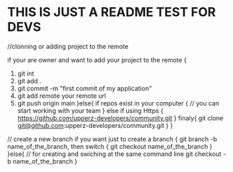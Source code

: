 # THIS IS JUST A README TEST FOR DEVS

//clonning or adding project to the remote

if your are owner and want to add your project to the remote {
  1. git int
  2. git add .
  3. git commit -m "first commit of my application"
  4. git add remote your remote url
  4. git push origin main
}else{
    if repos exist in your computer {
   // you can start working with your team
} else if using Https  {
   https://github.com/upperz-developers/community.git
} finaly{
     git clone git@github.com:upperz-developers/community.git
}
}

// create a new branch
if you want just to create a branch {
    git branch -b name_of_the_branch,
    then switch {
        git checkout name_of_the_branch
    }
}else{
    // for creating and swiching at the same command line
    git checkout -b name_of_the_branch
}